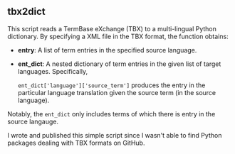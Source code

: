 tbx2dict
--------

This script reads a TermBase eXchange (TBX) to a multi-lingual Python
dictionary. By specifying a XML file in the TBX format, the function obtains:

- **entry**: A list of term entries in the specified source language.

- **ent_dict**: A nested dictionary of term entries in the given list of target
languages. Specifically,

    `ent_dict['language']['source_term']` produces the entry in the particular
language translation given the source term (in the source language).

Notably, the `ent_dict` only includes terms of which there is entry in the
source langauge.

I wrote and published this simple script since I wasn't able to find Python
packages dealing with TBX formats on GitHub.
